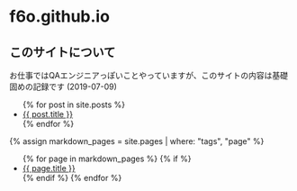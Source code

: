 # f6o.github.io

## このサイトについて

お仕事ではQAエンジニアっぽいことやっていますが、このサイトの内容は基礎固めの記録です (2019-07-09)

<ul class="itemlist posts">
{% for post in site.posts %}
<li class="post"><a href="{{ post.url }}">{{ post.title }}</a></li>
{% endfor %}
</ul>

{% assign markdown_pages = site.pages | where: "tags", "page" %}

<ul class="itemlist pages">
{% for page in markdown_pages %}
{% if  %}
<li class="page"><a href="{{ page.url }}">{{ page.title }}</a></li>
{% endif %}
{% endfor %}
</ul>